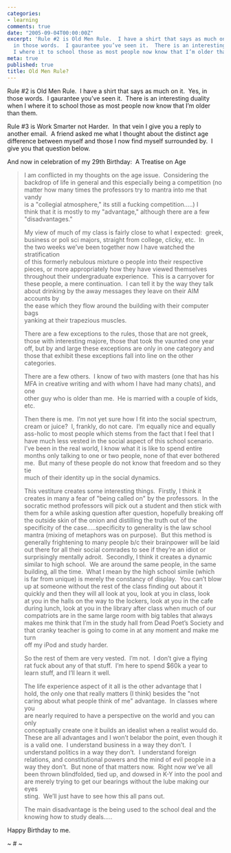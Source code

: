 ```yaml
---
categories:
- learning
comments: true
date: "2005-09-04T00:00:00Z"
excerpt: 'Rule #2 is Old Men Rule.  I have a shirt that says as much on it.  Yes,
  in those words.  I gaurantee you’ve seen it.  There is an interesting duality when
  I where it to school those as most people now know that I’m older than them.'
meta: true
published: true
title: Old Men Rule?
---
```


Rule #2 is Old Men Rule.  I have a shirt that says as much on it.  Yes, in those words.  I gaurantee you’ve seen it.  There is an interesting duality when I where it to school those as most people now know that I’m older than them.

Rule #3 is Work Smarter not Harder.  In that vein I give you a reply to another email.  A friend asked me what I thought about the distinct age difference between myself and those I now find myself surrounded by.  I give you that question below.

And now in celebration of my 29th Birthday:  A Treatise on Age

> I am conflicted in my thoughts on the age issue.  Considering the  
> backdrop of life in general and this especially being a competition (no  
> matter how many times the professors try to mantra into me that vandy  
> is a "collegial atmosphere," its still a fucking competition…..) I  
> think that it is mostly to my "advantage," although there are a few  
> "disadvantages."
> 
> My view of much of my class is fairly close to what I expected:  greek,  
> business or poli sci majors, straight from college, clicky, etc.  In  
> the two weeks we’ve been together now I have watched the stratification  
> of this formerly nebulous mixture o people into their respective  
> pieces, or more appropriately how they have viewed themselves  
> throughout their undergraduate experience.  This is a carryover for  
> these people, a mere continuation.  I can tell it by the way they talk  
> about drinking by the away messages they leave on their AIM accounts by  
> the ease which they flow around the building with their computer bags  
> yanking at their trapezious muscles.  
> 
> There are a few exceptions to the rules, those that are not greek,  
> those with interesting majore, those that took the vaunted one year  
> off, but by and large these exceptions are only in one category and  
> those that exhibit these exceptions fall into line on the other  
> categories.  
> 
> There are a few others.  I know of two with masters (one that has his  
> MFA in creative writing and with whom I have had many chats), and one  
> other guy who is older than me.  He is married with a couple of kids,  
> etc.  
> 
> Then there is me.  I’m not yet sure how I fit into the social spectrum,  
> cream or juice?  I, frankly, do not care.  I’m equally nice and equally  
> ass-holic to most people which stems from the fact that I feel that I  
> have much less vested in the social aspect of this school scenario.  
> I’ve been in the real world, I know what it is like to spend entire  
> months only talking to one or two people, none of that ever bothered  
> me.  But many of these people do not know that freedom and so they tie  
> much of their identity up in the social dynamics.
> 
> This vestiture creates some interesting things.  Firstly, I think it  
> creates in many a fear of "being called on" by the professors.  In the  
> socratic method professors will pick out a student and then stick with  
> them for a while asking question after question, hopefully breaking off  
> the outside skin of the onion and distilling the truth out of the  
> specificity of the case…..specificity to generality is the law school  
> mantra (mixing of metaphors was on purpose).  But this method is  
> generally frightening to many people b/c their brainpower will be laid  
> out there for all their social comrades to see if they’re an idiot or  
> surprisingly mentally adroit.  Secondly, I think it creates a dynamic  
> similar to high school.  We are around the same people, in the same  
> building, all the time.  What I mean by the high school simile (which  
> is far from unique) is merely the constancy of display.  You can’t blow  
> up at someone without the rest of the class finding out about it  
> quickly and then they will all look at you, look at you in class, look  
> at you in the halls on the way to the lockers, look at you in the cafe  
> during lunch, look at you in the library after class when much of our  
> compatriots are in the same large room with big tables that always  
> makes me think that I’m in the study hall from Dead Poet’s Society and  
> that cranky teacher is going to come in at any moment and make me turn  
> off my iPod and study harder.
> 
> So the rest of them are very vested.  I’m not.  I don’t give a flying  
> rat fuck about any of that stuff.  I’m here to spend $60k a year to  
> learn stuff, and I’ll learn it well.
> 
> The life experience aspect of it all is the other advantage that I  
> hold, the only one that really matters (I think) besides the "not  
> caring about what people think of me" advantage.  In classes where you  
> are nearly required to have a perspective on the world and you can only  
> conceptually create one it builds an idealist when a realist would do.  
> These are all advantages and I won’t belabor the point, even though it  
> is a valid one.  I understand business in a way they don’t.  I  
> understand politics in a way they don’t.  I understand foreign  
> relations, and constitutional powers and the mind of evil people in a  
> way they don’t.  But none of that matters now.  Right now we’ve all  
> been thrown blindfolded, tied up, and dowsed in K-Y into the pool and  
> are merely trying to get our bearings without the lube making our eyes  
> sting.  We’ll just have to see how this all pans out.
> 
> The main disadvantage is the being used to the school deal and the  
> knowing how to study deals…..

Happy Birthday to me.

~ # ~